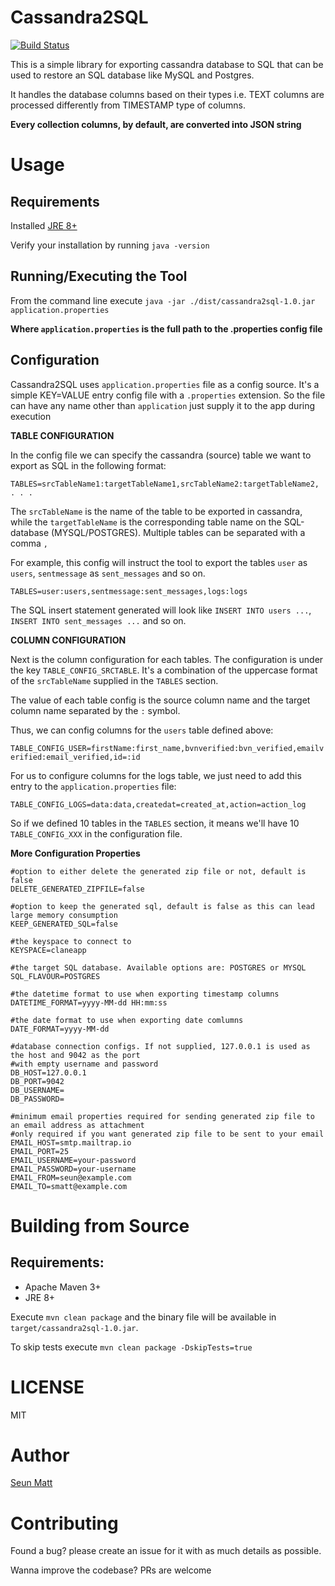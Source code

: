 Cassandra2SQL
==============

[![Build Status](https://travis-ci.org/SeunMatt/cassandra2sql.svg?branch=master)](https://travis-ci.org/SeunMatt/cassandra2sql)

This is a simple library for exporting cassandra database to SQL that can be used to restore an SQL database like MySQL and Postgres.

It handles the database columns based on their types i.e. TEXT columns are processed differently from TIMESTAMP type of columns.

**Every collection columns, by default, are converted into JSON string**


Usage
=====

Requirements
------------
Installed [JRE 8+](https://www.oracle.com/technetwork/java/javase/downloads/jre8-downloads-2133155.html)

Verify your installation by running `java -version`  

Running/Executing the Tool
---------------------------
From the command line execute `java -jar ./dist/cassandra2sql-1.0.jar application.properties`

**Where `application.properties` is the full path to the **.properties** config file**

Configuration
--------------
Cassandra2SQL uses `application.properties` file as a config source. It's a simple KEY=VALUE entry config file with a `.properties` extension. So the file can have any name other than `application` just supply it to the app during execution

**TABLE CONFIGURATION**

In the config file we can specify the cassandra (source) table we want to export as SQL in the following format:

`TABLES=srcTableName1:targetTableName1,srcTableName2:targetTableName2, . . .`

The `srcTableName` is the name of the table to be exported in cassandra, while the `targetTableName` is the corresponding
table name on the SQL-database (MYSQL/POSTGRES). Multiple tables can be separated with a comma `,`

For example, this config will instruct the tool to export the tables `user` as `users`, `sentmessage` as `sent_messages` and so on.

 `TABLES=user:users,sentmessage:sent_messages,logs:logs`
 
 The SQL insert statement generated will look like `INSERT INTO users ...`, `INSERT INTO sent_messages ...` and so on.

**COLUMN CONFIGURATION**

Next is the column configuration for each tables. The configuration is under the key `TABLE_CONFIG_SRCTABLE`. It's a combination of the uppercase format of the `srcTableName` supplied in the `TABLES` section. 

The value of each table config is the source column name and the target column name separated by the `:` symbol. 

Thus, we can config columns for the `users` table defined above:

`TABLE_CONFIG_USER=firstName:first_name,bvnverified:bvn_verified,emailverified:email_verified,id=:id`

For us to configure columns for the logs table, we just need to add this entry to the `application.properties` file:

`TABLE_CONFIG_LOGS=data:data,createdat=created_at,action=action_log`

So if we defined 10 tables in the `TABLES` section, it means we'll have 10 `TABLE_CONFIG_XXX` in the configuration file.

**More Configuration Properties**

```properties
#option to either delete the generated zip file or not, default is false
DELETE_GENERATED_ZIPFILE=false

#option to keep the generated sql, default is false as this can lead large memory consumption
KEEP_GENERATED_SQL=false

#the keyspace to connect to
KEYSPACE=claneapp

#the target SQL database. Available options are: POSTGRES or MYSQL
SQL_FLAVOUR=POSTGRES

#the datetime format to use when exporting timestamp columns
DATETIME_FORMAT=yyyy-MM-dd HH:mm:ss

#the date format to use when exporting date comlumns
DATE_FORMAT=yyyy-MM-dd

#database connection configs. If not supplied, 127.0.0.1 is used as the host and 9042 as the port
#with empty username and password
DB_HOST=127.0.0.1
DB_PORT=9042
DB_USERNAME=
DB_PASSWORD=

#minimum email properties required for sending generated zip file to an email address as attachment
#only required if you want generated zip file to be sent to your email
EMAIL_HOST=smtp.mailtrap.io
EMAIL_PORT=25
EMAIL_USERNAME=your-password
EMAIL_PASSWORD=your-username
EMAIL_FROM=seun@example.com
EMAIL_TO=smatt@example.com
```

Building from Source
======================
Requirements:
-------------
- Apache Maven 3+
- JRE 8+

Execute `mvn clean package` and the binary file will be available in `target/cassandra2sql-1.0.jar`. 

To skip tests execute `mvn clean package -DskipTests=true`


LICENSE
=======
MIT

Author
======
[Seun Matt](https://smattme.com/about)

Contributing
=============
Found a bug? please create an issue for it with as much details as possible.

Wanna improve the codebase? PRs are welcome
